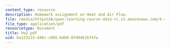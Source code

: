 ```yaml
---
content_type: resource
description: Homework assignment on Heat and Air Flow.
file: /media/https%3A/open-learning-course-data-rc.s3.amazonaws.com/4-401-introduction-to-building-technology-spring-2006/ba123133d48cc6056db687d94b16f4fa_hw2.pdf
file_type: application/pdf
resourcetype: Document
title: hw2.pdf
uid: ba123133-d48c-c605-6db6-87d94b16f4fa
---
```


